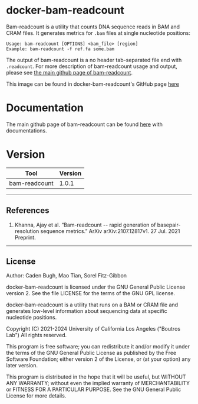 # docker-bam-readcount
Bam-readcount is a utility that counts DNA sequence reads in BAM and CRAM files. It generates metrics for `.bam` files at single nucleotide positions:
```
Usage: bam-readcount [OPTIONS] <bam_file> [region]
Example: bam-readcount -f ref.fa some.bam
```
The output of bam-readcount is a no header tab-separated file end with `.readcount`. For more description of bam-readcount usage and output, please see [the main github page of bam-readcount](https://github.com/genome/bam-readcount).

This image can be found in docker-bam-readcount's GitHub page [here](https://github.com/uclahs-cds/docker-bam-readcount)

# Documentation
The main github page of bam-readcount can be found [here](https://github.com/genome/bam-readcount) with documentations.


# Version
| Tool | Version |
|------|---------|
|bam-readcount| 1.0.1|

---

## References

1. Khanna, Ajay et al. “Bam-readcount -- rapid generation of basepair-resolution sequence metrics.” ArXiv arXiv:2107.12817v1. 27 Jul. 2021 Preprint. 

---

## License

Author: Caden Bugh, Mao Tian, Sorel Fitz-Gibbon

docker-bam-readcount is licensed under the GNU General Public License version 2. See the file LICENSE for the terms of the GNU GPL license.

docker-bam-readcount is a utility that runs on a BAM or CRAM file and generates low-level information about sequencing data at specific nucleotide positions.

Copyright (C) 2021-2024 University of California Los Angeles ("Boutros Lab") All rights reserved.

This program is free software; you can redistribute it and/or modify it under the terms of the GNU General Public License as published by the Free Software Foundation; either version 2 of the License, or (at your option) any later version.

This program is distributed in the hope that it will be useful, but WITHOUT ANY WARRANTY; without even the implied warranty of MERCHANTABILITY or FITNESS FOR A PARTICULAR PURPOSE. See the GNU General Public License for more details.
